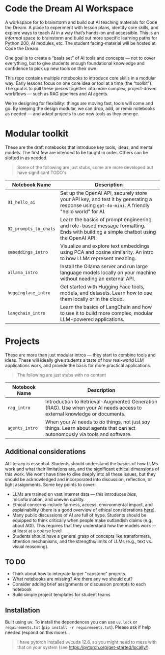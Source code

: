 # Code the Dream AI Workspace
A workspace for to brainstorm and build out AI teaching materials for Code the Dream. A place to experiment with lesson plans, identify core skills, and explore ways to teach AI in a way that’s hands-on and accessible. This is an *informal* space to brainstorm and build out more specific learning paths for Python 200, AI modules, etc. The student facing-material will be hosted at Code the Dream. 

One goal is to create a “basis set” of AI tools and concepts — not to cover everything, but to give students enough foundational knowledge and confidence to pick up new tools on their own.

This repo contains multiple notebooks to introduce core skills in a modular way. Early lessons focus on one core idea or tool at a time (the “toolkit”). The goal is to pull these pieces together into more complex, project-driven workflows — such as RAG pipelines and AI agents.

We're designing for flexibility: things are moving fast, tools will come and go. By keeping the design modular, we can drop, add, or remix notebooks as needed — and adapt projects to use new tools as they emerge.

# Modular toolkit
These are the draft notebooks that introduce key tools, ideas, and mental models. The first few are intended to be taught in order. Others can be slotted in as needed. 

> Some of the following are just stubs, some are more developed but have significant TODO's

| Notebook Name         | Description |
|-----------------------|-------------|
| `01_hello_ai`         | Set up the OpenAI API, securely store your API key, and test it by generating a response using `gpt-4o-mini`. A friendly "hello world" for AI. |
| `02_prompts_to_chats` | Learn the basics of prompt engineering and role-based message formatting. Ends with building a simple chatbot using the OpenAI API. |
| `embeddings_intro`    | Visualize and explore text embeddings using PCA and cosine similarity. An intro to how LLMs represent meaning. |
| `ollama_intro`        | Install the Ollama server and run large language models locally on your machine without needing an external API. |
| `huggingface_intro`   | Get started with Hugging Face tools, models, and datasets. Learn how to use them locally or in the cloud. |
| `langchain_intro`     | Learn the basics of LangChain and how to use it to build more complex, modular LLM-powered applications. |

# Projects
These are more than just modular intros — they start to combine tools and ideas. These will ideally give students a taste of how real-world LLM applications work, and provide the basis for more practical applications.

> The following are just stubs with no content

| Notebook Name         | Description |
|-----------------------|-------------|
| `rag_intro`           | Introduction to Retrieval-Augmented Generation (RAG). Use when your AI needs access to external knowledge or documents. |
| `agents_intro`        | When your AI needs to *do* things, not just *say* things. Learn about agents that can act autonomously via tools and software. |

## Additional considerations
AI literacy is essential. Students should understand the basics of how LLMs work and what their limitations are, and the significant ethical dimensions of this work. We won’t have time to dive deeply into all these issues, but they should be acknowledged and incorporated into discussion, reflection, or light assignments. Some key points to cover: 

- LLMs are trained on vast internet data — this introduces *bias*, misinformation, and uneven quality.
- Ethical concerns include fairness, access, environmental impact, and explainability (there is a good overview of ethical considerations [here](https://libguides.amherst.edu/c.php?g=1350530&p=9969379)). 
- Many public discussions of AI are full of hype. Students should be equipped to think critically when people make outlandish claims (e.g., about AGI). This requires that they understand how the models work -- at least at a coarse level. 
- Students should have a general grasp of concepts like transformers, attention mechanisms, and the strengths/limits of LLMs (e.g., text vs. visual reasoning).


## TO DO
- Think about how to integrate larger "capstone" projects.
- What notebooks are missing? Are there any we should cut? 
- Consider adding brief assignments or discussion prompts to each notebook
- Build simple project templates for student teams

## Installation
Built using uv. To install the dependences you can use `uv.lock` or `requirements.txt` (`pip install -r requirements.txt`). Please ask if help needed (expand on this more)...

> I have pytorch installed w/cuda 12.6, so you might need to mess with that on your system (see https://pytorch.org/get-started/locally/).
